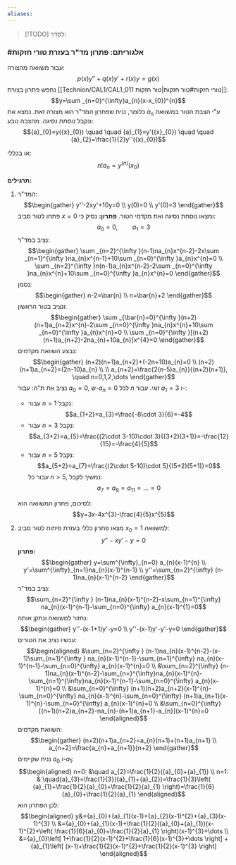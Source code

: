 ```yaml
---
aliases: 
---
```


>[!TODO]  לסדר: 
 >

### #אלגוריתם: פתרון מד"ר בעזרת טורי חזקות

עבור משוואה מהצורה:
$$p(x)y''+q(x)y'+r(x)y=g(x)$$
נחפש פתרון בצורת [[Technion/CAL1/CAL1_011 טורי חזקות#טור חזקות|טור חזקות]]:
$$y=\sum _{n=0}^{\infty}a_{n}(x-x_{0})^{n}$$
כלומר, נניח שפתרון המד"ר הוא מצורה זאת.
נמצא את $a_{n}$ ע"י הצבת הטור במשוואה ונקבל *נוסחת נסיגה*. מהצבה נובע:
$${a}_{0}=y({x}_{0}) \quad \quad {a}_{1}=y'({x}_{0}) \quad \quad {a}_{2}=\frac{1}{2}y''({x}_{0})$$

או בכללי:
$$n ! a_{n}=y^{(n)}({x}_{0})$$

**תרגילים:**
1. המד"ר:
	$$\begin{gather}
	y''-2xy'+10y=0 \\
	y(0)=0 \\
	y'(0)=3
	\end{gather}$$
	פתחו לטור סביב $x=0$ ומצאו נוסחת נסיגה ואת מקדמי הטור.
	**פתרון:**
	נסיק כי:
	$${a}_{0}=0, \quad \quad {a}_{1}=3$$
	נציב במד"ר:
	$$\begin{gather}
	\sum _{n=2}^{\infty }(n-1)na_{n}x^{n-2}-2x\sum _{n=1}^{\infty }na_{n}x^{n-1}+10\sum _{n=0}^{\infty }a_{n}x^{n}=0 \\
	\sum _{n=2}^{\infty }n(n-1)a_{n}x^{n-2}-2\sum _{n=0}^{\infty }na_{n}x^{n}+10\sum _{n=0}^{\infty }a_{n}x^{n}=0
	\end{gather}$$
	נסמן:
	$$\begin{gather}
	n-2=\bar{n} \\
	n=\bar{n}+2
	\end{gather}$$
	ונציב בטור הראשון:
	$$\begin{gather}
	\sum _{\bar{n}=0}^{\infty }(n+2)(n+1)a_{n+2}x^{n}-2\sum _{n=0}^{\infty }na_{n}x^{n}+10\sum _{n=0}^{\infty }a_{n}x^{n}=0 \\
	\sum _{n=0}^{\infty }[(n+2)(n+1)a_{n+2}-2na_{n}+10a_{n}]x^{4}=0
	\end{gather}$$
	נבצע השוואת מקדמים:
	$$\begin{gather}
	(n+2)(n+1)a_{n+2}+(-2n+10)a_{n}=0 \\
	(n+2)(n+1)a_{n+2}=(2n-10)a_{n} \\ \\
	a_{n+2}=\frac{2(n-5)a_{n}}{(n+2)(n+1)}, \quad n=0,1,2,\dots 
	\end{gather}$$
	נציב את ת"ה:
	עבור $a_{0}=0$, ש-$a_{n}=0$ לכל $n$ זוגי.
	עבור ${a}_{1}=3$ ו-:
	- עבור $n=1$ נקבל:
		$$a_{1+2}=a_{3}=\frac{-8\cdot 3}{6}=-4$$
	- עבור $n=3$ נקבל:
		$$a_{3+2}=a_{5}=\frac{(2\cdot 3-10)\cdot 3}{(3+2)(3+1)}=-\frac{12}{15}=-\frac{4}{5}$$
	- עבור $n=5$ נקבל:
		$$a_{5+2}=a_{7}=\frac{(2\cdot 5-10)\cdot 5}{(5+2)(5+1)}=0$$
		עבור כל $n>5$, נמשיך לקבל:
		$$a_{7}=a_{9}=a_{11}=\dots =0$$
		
	 לסיכום, פתרון המשוואה הוא:
	$$y=3x-4x^{3}-\frac{4}{5}x^{5}$$
2. מצאו פתרון כללי בעזרת פיתוח לטור סביב ${x}_{0}=1$ למשוואה:
	$$y''-xy'-y=0$$
	**פתרון:**
	$$\begin{gather}
y=\sum^{\infty}_{n=0} a_{n}(x-1)^{n} \\
y'=\sum^{\infty}_{n=1}na_{n}(x-1)^{n-1}  \\
y''=\sum_{n=2}^{\infty} (n-1)na_{n}(x-1)^{n-2}
\end{gather}$$
	נציב במד"ר:
	$$\sum_{n=2}^{\infty } (n-1)na_{n}(x-1)^{n-2}-x\sum_{n=1}^{\infty} na_{n}(x-1)^{n-1}-\sum_{n=0}^{\infty} a_{n}(x-1)^{1}=0$$
	נחזור למשוואה ונתקן אותה:
	$$\begin{gather}
y''-(x-1+1)y'-y=0 \\
y''-(x-1)y'-y'-y=0
\end{gather}$$
	עכשיו נציב את הטורים:
	$$\begin{aligned}
&\sum_{n=2}^{\infty } (n-1)na_{n}(x-1)^{n-2}-(x-1)\sum_{n=1}^{\infty } na_{n}(x-1)^{n-1}-\sum_{n=1}^{\infty} na_{n}(x-1)^{n-1}-\sum_{n=0}^{\infty} a_{n}(x-1)^{n}=0  \\
&\sum_{n=2}^{\infty} (n-1)na_{n}(x-1)^{n-2}-\sum_{n=}^{\infty}na_{n}(x-1)^{n}-\sum_{n=1}^{\infty}na_{n}(x-1)^{n-1}-\sum_{n=0}^{\infty} a_{n}(x-1)^{n}=0 \\
&\sum_{n=0}^{\infty} (n+1)(n+2)a_{n+2}(x-1)^{n}-\sum_{n=0}^{\infty} na_{n}(x-1)^{n}-\sum_{n=0}^{\infty} (n+1)a_{n+1}(x-1)^{n}-\sum_{n=0}^{\infty} a_{n}(x-1)^{n}=0 \\
&\sum_{n=0}^{\infty} [(n+1)(n+2)a_{n+2}-na_{n}-(n+1)a_{n+1}-a_{n}](x-1)^{n}=0   
\end{aligned}$$
השוואת מקדמים:
$$\begin{gather}
(n+2)(n+1)a_{n+2}=a_{n}(n+1)+(n+1)a_{n+1} \\
a_{n+2}=\frac{a_{n}+a_{n+1}}{n+2}
\end{gather}$$
נניח שקיימים ${a}_{0}$ ו-${a}_{1}$:
$$\begin{aligned}
n=0: &\quad a_{2}=\frac{1}{2}({a}_{0}+{a}_{1}) \\
n=1: & \quad{a}_{3}=\frac{1}{3}({a}_{1}+{a}_{2})=\frac{1}{3}\left( {a}_{1}+\frac{1}{2}{a}_{0}+\frac{1}{2}{a}_{1} \right)=\frac{1}{6}{a}_{0}+\frac{1}{2}{a}_{1}
\end{aligned}$$
לכן הפתרון הוא:
$$\begin{aligned}
y&={a}_{0}+{a}_{1}(x-1)+{a}_{2}(x-1)^{2}+{a}_{3}(x-1)^{3} \\
&={a}_{0}+{a}_{1}(x-1)+\frac{1}{2}({a}_{0}+{a}_{1})(x-1)^{2}+\left( \frac{1}{6}{a}_{0}+\frac{1}{2}{a}_{1} \right)(x-1)^{3}+\dots  \\
&={a}_{0}\left[ 1+\frac{1}{2}(x-1)^{2}+\frac{1}{6}(x-1)^{3}+\dots  \right] + {a}_{1}\left[ (x-1)+\frac{1}{2}(x-1)^{2}+\frac{1}{2}(x-1)^{3} \right]
\end{aligned}$$